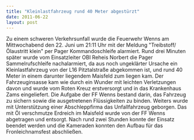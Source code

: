 ```yaml
---
title: "Kleinlastfahrzeug rund 40 Meter abgestürzt"
date: 2011-06-22
layout: post
---
```


Zu einem schweren Verkehrsunfall wurde die Feuerwehr Wenns am Mittwochabend den 22. Juni um 21:11 Uhr mit der Meldung "Treibstoff/Ölaustritt klein" per Pager Kommandoschleife alarmiert. Rund drei Minuten später wurde vom Einsatzleiter OBI Reheis Norbert die Pager Sammelrufschleife nachalarmiert, da aus noch ungeklärter Ursache ein Kleinlastfahrzeug von der L16 Pitztalstraße abgekommen ist, und rund 40 Meter in einem darunter liegendem Maisfeld zum liegen kam. Der Fahrzeuginsasse kam wie durch ein Wunder mit leichten Verletzungen davon und wurde vom Roten Kreuz erstversorgt und in das Krankenhaus Zams eingeliefert. Die Aufgabe der FF Wenns bestand darin, das Fahrzeug zu sichern sowie die ausgetretenen Flüssigkeiten zu binden. Weiters wurde mit Unterstützung einer Abschleppfirma das Unfallfahrzeug geborgen. Das mit Öl verschmutze Erdreich im Maisfeld wurde von der FF Wenns abgetragen und entsorgt. Nach rund zwei Stunden konnte der Einsatz beendet werden und die Kameraden konnten den Aufbau für das Fronleichnamsfest abschließen.